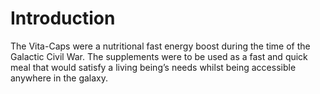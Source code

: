 # Introduction

The Vita-Caps were a nutritional fast energy boost during the time of the Galactic Civil War.
The supplements were to be used as a fast and quick meal that would satisfy a living being’s needs whilst being accessible anywhere in the galaxy.
